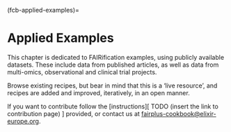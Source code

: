  (fcb-applied-examples)=
# Applied Examples

This chapter is dedicated to FAIRification examples, using publicly available datasets. These include data from published articles, as well as data from multi-omics, observational and clinical trial projects.

Browse existing recipes, but bear in mind that this is a ‘live resource’, and recipes are added and improved, iteratively, in an open manner.

If you want to contribute follow the [instructions][ TODO (insert the link to contribution page) ] provided, or contact us at [fairplus-cookbook@elixir-europe.org](mailto:fairplus-cookbook@elixir-europe.org).
